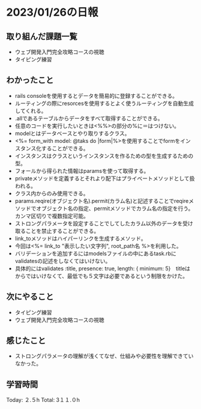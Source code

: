 # 2023/01/26の日報
## 取り組んだ課題一覧
* ウェブ開発入門完全攻略コースの視聴
* タイピング練習
## わかったこと
*  rails consoleを使用するとデータを簡易的に登録することができる。
*  ルーティングの際にresorcesを使用するとよく使うルーティングを自動生成してくれる。
*  .allであるテーブルからデータをすべて取得することができる。
*  任意のコードを実行したいときは<%%>の部分の%に＝はつけない。
*  modelとはデータベースとやり取りするクラス。
*  <%= form_with model: @taks do |form|%>を使用することでformをインスタンス化することができる。
*  インスタンスはクラスというインスタンスを作るための型を生成するための型。
*  フォールから得られた情報はparamsを使って取得する。
*  privateメソッドを定義するとそれより配下はプライベートメソッドとして扱われる。
  *  クラス内からのみ使用できる。  
*  params.reqire(オブジェクト名).permit(カラム名)と記述することでreqireメソッドでオブジェクト名の指定、permitメソッドでカラム名の指定を行う。カンマ区切りで複数指定可能。
*  ストロングパラメータを設定することでしてしたカラム以外のデータを受け取ることを禁止することができる。
*  link_toメソッドはハイパーリンクを生成するメソッド。
 * 今回は<%= link_to "表示したい文字列", root_path名 %>を利用した。
* バリデーションを追加するにはmodelsファイルの中にあるtask.rbにvalidatesの記述をしなくてはいけない。
 * 具体的にはvalidates :title, presence: true, length: { minimum: 5}　titleはからではいけなくて、最低でも５文字は必要であるという制限をかけた。    
## 次にやること
* タイピング練習
* ウェブ開発入門完全攻略コースの視聴
## 感じたこと
* ストロングパラメータの理解が浅くてなぜ、仕組みや必要性を理解できていなかった。
## 学習時間
Today: ２.５h
Total: 3１１.０h
